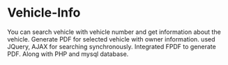 # Vehicle-Info
You can search vehicle with vehicle number and get information about the vehicle. Generate PDF for selected vehicle with owner information.
used JQuery, AJAX for searching synchronously. Integrated FPDF to generate PDF. Along with PHP and mysql database.
